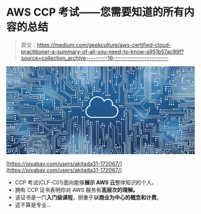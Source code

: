# AWS CCP 考试——您需要知道的所有内容的总结

> 原文：<https://medium.com/geekculture/aws-certified-cloud-practitioner-a-summary-of-all-you-need-to-know-a951b57ac99f?source=collection_archive---------16----------------------->

![](img/a4b6eb8107a4eb30bfbc1b246f1c3691.png)

[https://pixabay.com/users/akitada31-172067/](https://pixabay.com/users/akitada31-172067/)

*   CCP 考试(CLF-C01)面向能够**展示 AWS 云**整体知识的个人。
*   拥有 CCP 证书表明你对 AWS 服务有**高层次的理解。**
*   该证书是一门**入门级课程**，侧重于**以商业为中心的概念和计费**。
*   这不算是专业…
